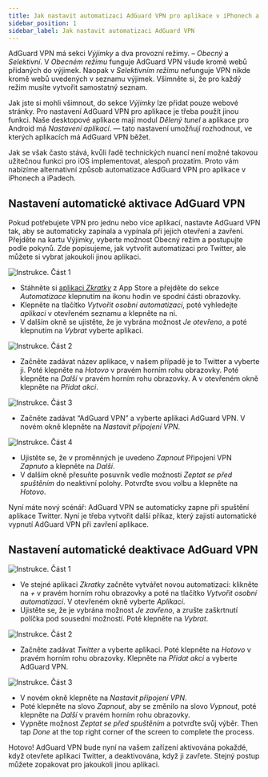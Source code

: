 ```yaml
---
title: Jak nastavit automatizaci AdGuard VPN pro aplikace v iPhonech a iPadech
sidebar_position: 1
sidebar_label: Jak nastavit automatizaci AdGuard VPN
---
```


AdGuard VPN má sekci *Výjimky* a dva provozní režimy. – *Obecný* a *Selektivní*. V *Obecném režimu* funguje AdGuard VPN všude kromě webů přidaných do výjimek. Naopak v *Selektivním režimu* nefunguje VPN nikde kromě webů uvedených v seznamu výjimek. Všimněte si, že pro každý režim musíte vytvořit samostatný seznam.

Jak jste si mohli všimnout, do sekce *Výjimky* lze přidat pouze webové stránky. Pro nastavení AdGuard VPN pro aplikace je třeba použít jinou funkci. Naše desktopové aplikace mají modul *Dělený tunel* a aplikace pro Android má *Nastavení aplikací*. — tato nastavení umožňují rozhodnout, ve kterých aplikacích má AdGuard VPN běžet.

Jak se však často stává, kvůli řadě technických nuancí není možné takovou užitečnou funkci pro iOS implementovat, alespoň prozatím. Proto vám nabízíme alternativní způsob automatizace AdGuard VPN pro aplikace v iPhonech a iPadech.

## Nastavení automatické aktivace AdGuard VPN

Pokud potřebujete VPN pro jednu nebo více aplikací, nastavte AdGuard VPN tak, aby se automaticky zapínala a vypínala při jejich otevření a zavření. Přejděte na kartu Výjimky, vyberte možnost Obecný režim a postupujte podle pokynů. Zde popisujeme, jak vytvořit automatizaci pro Twitter, ale můžete si vybrat jakoukoli jinou aplikaci.

![Instrukce. Část 1](https://cdn.adguard.com/public/Adguard/Blog/VPNauto/vpn_on1_en.jpg)
* Stáhněte si [aplikaci *Zkratky*](https://apps.apple.com/us/app/shortcuts/id915249334) z App Store a přejděte do sekce *Automatizace* klepnutím na ikonu hodin ve spodní části obrazovky.
* Klepněte na tlačítko *Vytvořit osobní automatizaci*, poté vyhledejte *aplikaci* v otevřeném seznamu a klepněte na ni.
* V dalším okně se ujistěte, že je vybrána možnost *Je otevřeno*, a poté klepnutím na *Vybrat* vyberte aplikaci.

![Instrukce. Část 2](https://cdn.adguard.com/public/Adguard/Blog/VPNauto/vpn_on2_en.jpg)
* Začněte zadávat název aplikace, v našem případě je to Twitter a vyberte ji. Poté klepněte na *Hotovo* v pravém horním rohu obrazovky. Poté klepněte na *Další* v pravém horním rohu obrazovky. A v otevřeném okně klepněte na *Přidat akci*.

![Instrukce. Část 3](https://cdn.adguard.com/public/Adguard/Blog/VPNauto/vpn_on3_en.jpg)

* Začněte zadávat “AdGuard VPN” a vyberte aplikaci AdGuard VPN. V novém okně klepněte na *Nastavit připojení VPN*.

![Instrukce. Část 4](https://cdn.adguard.com/public/Adguard/Blog/VPNauto/vpn_on4_en.jpg)
* Ujistěte se, že v proměnných je uvedeno *Zapnout* Připojení VPN *Zapnuto* a klepněte na *Další*.
* V dalším okně přesuňte posuvník vedle možnosti *Zeptat se před spuštěním* do neaktivní polohy. Potvrďte svou volbu a klepněte na *Hotovo*.

Nyní máte nový scénář: AdGuard VPN se automaticky zapne při spuštění aplikace Twitter. Nyní je třeba vytvořit další příkaz, který zajistí automatické vypnutí AdGuard VPN při zavření aplikace.

## Nastavení automatické deaktivace AdGuard VPN

![Instrukce. Část 1](https://cdn.adguard.com/public/Adguard/Blog/VPNauto/vpn_off1_en.jpg)
* Ve stejné aplikaci *Zkratky* začněte vytvářet novou automatizaci: klikněte na *+* v pravém horním rohu obrazovky a poté na tlačítko *Vytvořit osobní automatizaci*. V otevřeném okně vyberte *Aplikaci*.
* Ujistěte se, že je vybrána možnost *Je zavřeno*, a zrušte zaškrtnutí políčka pod sousední možností. Poté klepněte na *Vybrat*.

![Instrukce. Část 2](https://cdn.adguard.com/public/Adguard/Blog/VPNauto/vpn_off2_en.jpg)
* Začněte zadávat *Twitter* a vyberte aplikaci. Poté klepněte na *Hotovo* v pravém horním rohu obrazovky. Klepněte na *Přidat akci* a vyberte AdGuard VPN.

![Instrukce. Část 3](https://cdn.adguard.com/public/Adguard/Blog/VPNauto/vpn_off3_en.jpg)

* V novém okně klepněte na *Nastavit připojení VPN*.
* Poté klepněte na slovo *Zapnout*, aby se změnilo na slovo *Vypnout*, poté klepněte na *Další* v pravém horním rohu obrazovky.
* Vypněte možnost *Zeptat se před spuštěním* a potvrďte svůj výběr. Then tap *Done* at the top right corner of the screen to complete the process.

Hotovo! AdGuard VPN bude nyní na vašem zařízení aktivována pokaždé, když otevřete aplikaci Twitter, a deaktivována, když ji zavřete. Stejný postup můžete zopakovat pro jakoukoli jinou aplikaci. 